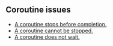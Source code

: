 ## Coroutine issues
- [A coroutine stops before completion.](StartCoroutine.md)
- [A coroutine cannot be stopped.](StopCoroutine.md)
- [A coroutine does not wait.](Waiting.md)